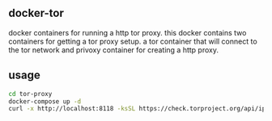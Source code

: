 ## docker-tor
docker containers for running a http tor proxy. this docker contains two containers for getting a tor proxy setup. a tor container that will connect to the tor network and privoxy container for creating a http proxy.

## usage
```bash
cd tor-proxy
docker-compose up -d
curl -x http://localhost:8118 -ksSL https://check.torproject.org/api/ip
```
